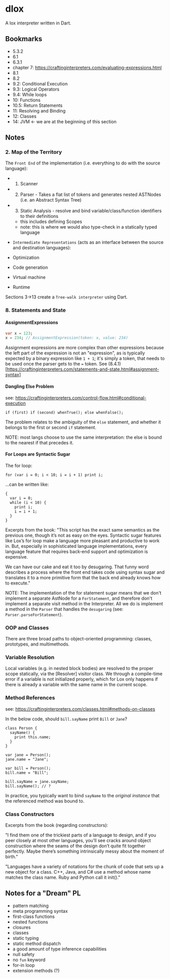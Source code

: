 # dlox

A lox interpreter written in Dart.

## Bookmarks

- 5.3.2
- 6.1
- 6.3.1
- chapter 7: https://craftinginterpreters.com/evaluating-expressions.html
- 8.1
- 8.2
- 9.2: Conditional Execution
- 9.3: Logical Operators
- 9.4: While loops
- 10: Functions
- 10.5: Return Statements
- 11: Resolving and Binding
- 12: Classes
- 14: JVM <- we are at the beginning of this section

## Notes

### 2. Map of the Territory

The `Front End` of the implementation (i.e. everything to do with the source language):

- 1. Scanner
- 2. Parser - Takes a flat list of tokens and generates nested ASTNodes (i.e. an Abstract Syntax Tree)
- 3. Static Analysis - resolve and bind variable/class/function identifiers to their definitions

  - this includes defining Scopes
  - note: this is where we would also type-check in a statically typed language

- `Intermediate Representations` (acts as an interface between the source and destination languages):
- Optimization
- Code generation
- Virtual machine
- Runtime

Sections 3->13 create a `Tree-walk interpreter` using Dart.

### 8. Statements and State

#### AssignmentExpressions

```dart
var x = 123;
x = 234; // AssignmentExpression(token: x, value: 234)
```

Assignment expressions are more complex than other expressions because the left part of the expression is not an "expression", as is typically expected by a binary expression like `1 + 1`; it's simply a token, that needs to be used once the parser gets to the `=` token. See (8.4.1)[https://craftinginterpreters.com/statements-and-state.html#assignment-syntax]

#### Dangling Else Problem

see: https://craftinginterpreters.com/control-flow.html#conditional-execution

```
if (first) if (second) whenTrue(); else whenFalse();
```

The problem relates to the ambiguity of the `else` statement, and whether it belongs to the first or second `if` statement.

NOTE: most langs choose to use the same interpretation: the else is bound to the nearest if that precedes it.

#### For Loops are Syntactic Sugar

The for loop:

```
for (var i = 0; i < 10; i = i + 1) print i;
```

...can be written like:

```
{
  var i = 0;
  while (i < 10) {
    print i;
    i = i + 1;
  }
}
```

Excerpts from the book: "This script has the exact same semantics as the previous one, though it’s not as easy on the eyes. Syntactic sugar features like Lox’s for loop make a language more pleasant and productive to work in. But, especially in sophisticated language implementations, every language feature that requires back-end support and optimization is expensive.

We can have our cake and eat it too by desugaring. That funny word describes a process where the front end takes code using syntax sugar and translates it to a more primitive form that the back end already knows how to execute."

NOTE: The implementation of the for statement sugar means that we don't implement a separate AstNode for a `ForStatement`, and therefore don't implement a separate visit method in the Interpreter. All we do is implement a method in the `Parser` that handles the `desugaring` (see: `Parser.parseForStatement`).

### OOP and Classes

There are three broad paths to object-oriented programming: classes, prototypes, and multimethods.

### Variable Resolution

Local variables (e.g. in nested block bodies) are resolved to the proper scope statically, via the [Resolver] visitor class. We through a compile-time error if a variable is not initialized properly, which for Lox only happens if there is already a variable with the same name in the current scope.

### Method References

see: https://craftinginterpreters.com/classes.html#methods-on-classes

In the below code, should `bill.sayName` print `Bill` or `Jane`?

```
class Person {
  sayName() {
    print this.name;
  }
}

var jane = Person();
jane.name = "Jane";

var bill = Person();
bill.name = "Bill";

bill.sayName = jane.sayName;
bill.sayName(); // ?
```

In practice, you typically want to bind `sayName` to the _original instance_ that the referenced method was bound to.

### Class Constructors

Excerpts from the book (regarding constructors):

"I find them one of the trickiest parts of a language to design, and if you peer closely at most other languages, you’ll see cracks around object construction where the seams of the design don’t quite fit together perfectly. Maybe there’s something intrinsically messy about the moment of birth."

"Languages have a variety of notations for the chunk of code that sets up a new object for a class. C++, Java, and C# use a method whose name matches the class name. Ruby and Python call it init()."

## Notes for a "Dream" PL

- pattern matching
- meta programming syntax
- first-class functions
- nested functions
- closures
- classes
- static typing
- static method dispatch
- a good amount of type inference capabilities
- null safety
- no `fun` keyword
- for-in loop
- extension methods (?)
